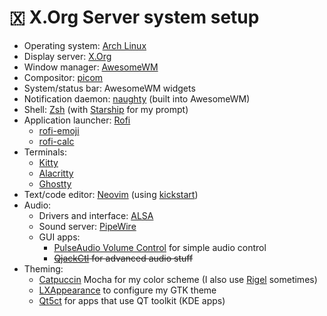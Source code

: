 # 🇽 X.Org Server system setup

- Operating system: [Arch Linux](https://archlinux.org/)
- Display server: [X.Org](https://www.x.org/)
- Window manager: [AwesomeWM](https://awesomewm.org/)
- Compositor: [picom](https://github.com/yshui/picom)
- System/status bar: AwesomeWM widgets
- Notification daemon: [naughty](https://awesomewm.org/doc/api/libraries/naughty.html) (built into AwesomeWM)
- Shell: [Zsh](https://www.zsh.org/) (with [Starship](https://starship.rs/) for my prompt)
- Application launcher: [Rofi](https://github.com/davatorium/rofi)
    - [rofi-emoji](https://github.com/Mange/rofi-emoji)
    - [rofi-calc](https://github.com/svenstaro/rofi-calc)
- Terminals:
    - [Kitty](https://sw.kovidgoyal.net/kitty)
    - [Alacritty](https://alacritty.org)
    - [Ghostty](https://ghostty.org)
- Text/code editor: [Neovim](https://neovim.io/) (using [kickstart](https://github.com/nvim-lua/kickstart.nvim))
- Audio:
    - Drivers and interface: [ALSA](https://www.alsa-project.org/)
    - Sound server: [PipeWire](https://pipewire.org/)
    - GUI apps:
        - [PulseAudio Volume Control](https://freedesktop.org/software/pulseaudio/pavucontrol/) for simple audio control
        - ~~[QjackCtl](https://qjackctl.sourceforge.io/) for advanced audio stuff~~
- Theming:
    - [Catpuccin](https://github.com/catppuccin/catppuccin) Mocha for my color scheme (I also use [Rigel](https://github.com/Rigellute/rigel) sometimes)
    - [LXAppearance](https://github.com/lxde/lxappearance) to configure my GTK theme
    - [Qt5ct](https://github.com/desktop-app/qt5ct) for apps that use QT toolkit (KDE apps)
